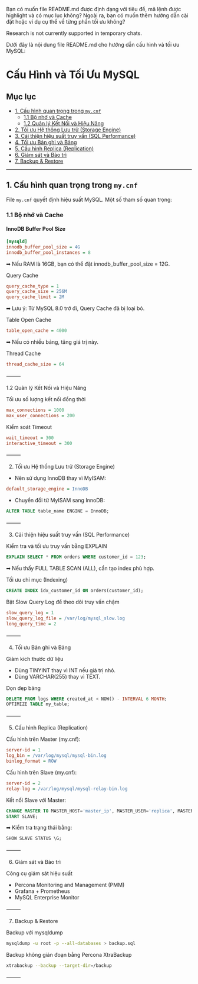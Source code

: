 Bạn có muốn file README.md được định dạng với tiêu đề, mã lệnh được highlight và có mục lục không? Ngoài ra, bạn có muốn thêm hướng dẫn cài đặt hoặc ví dụ cụ thể về từng phần tối ưu không?

Research is not currently supported in temporary chats.

Dưới đây là nội dung file README.md cho hướng dẫn cấu hình và tối ưu MySQL:

# Cấu Hình và Tối Ưu MySQL

## Mục lục
- [1. Cấu hình quan trọng trong `my.cnf`](#1-cấu-hình-quan-trọng-trong-mycfn)
  - [1.1 Bộ nhớ và Cache](#11-bộ-nhớ-và-cache)
  - [1.2 Quản lý Kết Nối và Hiệu Năng](#12-quản-lý-kết-nối-và-hiệu-năng)
- [2. Tối ưu Hệ thống Lưu trữ (Storage Engine)](#2-tối-ưu-hệ-thống-lưu-trữ-storage-engine)
- [3. Cải thiện hiệu suất truy vấn (SQL Performance)](#3-cải-thiện-hiệu-suất-truy-vấn-sql-performance)
- [4. Tối ưu Bản ghi và Bảng](#4-tối-ưu-bản-ghi-và-bảng)
- [5. Cấu hình Replica (Replication)](#5-cấu-hình-replica-replication)
- [6. Giám sát và Bảo trì](#6-giám-sát-và-bảo-trì)
- [7. Backup & Restore](#7-backup--restore)

---

## 1. Cấu hình quan trọng trong `my.cnf`
File `my.cnf` quyết định hiệu suất MySQL. Một số tham số quan trọng:

### 1.1 Bộ nhớ và Cache
#### InnoDB Buffer Pool Size
```ini
[mysqld]
innodb_buffer_pool_size = 4G
innodb_buffer_pool_instances = 8
```
➡ Nếu RAM là 16GB, bạn có thể đặt innodb_buffer_pool_size = 12G.

Query Cache
```ini
query_cache_type = 1
query_cache_size = 256M
query_cache_limit = 2M
```
➡ Lưu ý: Từ MySQL 8.0 trở đi, Query Cache đã bị loại bỏ.

Table Open Cache
```ini
table_open_cache = 4000
```
➡ Nếu có nhiều bảng, tăng giá trị này.

Thread Cache
```ini
thread_cache_size = 64
```


⸻

1.2 Quản lý Kết Nối và Hiệu Năng

Tối ưu số lượng kết nối đồng thời
```ini
max_connections = 1000
max_user_connections = 200
```
Kiểm soát Timeout
```ini
wait_timeout = 300
interactive_timeout = 300
```


⸻

2. Tối ưu Hệ thống Lưu trữ (Storage Engine)
- Nên sử dụng InnoDB thay vì MyISAM:
```ini
default_storage_engine = InnoDB
```
- Chuyển đổi từ MyISAM sang InnoDB:
```sql
ALTER TABLE table_name ENGINE = InnoDB;
```


⸻

3. Cải thiện hiệu suất truy vấn (SQL Performance)

Kiểm tra và tối ưu truy vấn bằng EXPLAIN
```sql
EXPLAIN SELECT * FROM orders WHERE customer_id = 123;
```
➡ Nếu thấy FULL TABLE SCAN (ALL), cần tạo index phù hợp.

Tối ưu chỉ mục (Indexing)
```sql
CREATE INDEX idx_customer_id ON orders(customer_id);
```
Bật Slow Query Log để theo dõi truy vấn chậm
```ini
slow_query_log = 1
slow_query_log_file = /var/log/mysql_slow.log
long_query_time = 2
```


⸻

4. Tối ưu Bản ghi và Bảng

Giảm kích thước dữ liệu
- Dùng TINYINT thay vì INT nếu giá trị nhỏ.
- Dùng VARCHAR(255) thay vì TEXT.

Dọn dẹp bảng
```sql
DELETE FROM logs WHERE created_at < NOW() - INTERVAL 6 MONTH;
OPTIMIZE TABLE my_table;
```


⸻

5. Cấu hình Replica (Replication)

Cấu hình trên Master (my.cnf):
```ini
server-id = 1
log_bin = /var/log/mysql/mysql-bin.log
binlog_format = ROW
```
Cấu hình trên Slave (my.cnf):
```ini
server-id = 2
relay-log = /var/log/mysql/mysql-relay-bin.log
```
Kết nối Slave với Master:
```sql
CHANGE MASTER TO MASTER_HOST='master_ip', MASTER_USER='replica', MASTER_PASSWORD='password', MASTER_LOG_FILE='mysql-bin.000001', MASTER_LOG_POS=4;
START SLAVE;
```
➡ Kiểm tra trạng thái bằng:
```sql
SHOW SLAVE STATUS \G;
```


⸻

6. Giám sát và Bảo trì

Công cụ giám sát hiệu suất
- Percona Monitoring and Management (PMM)
- Grafana + Prometheus
- MySQL Enterprise Monitor

⸻

7. Backup & Restore

Backup với mysqldump
```bash
mysqldump -u root -p --all-databases > backup.sql
```
Backup không gián đoạn bằng Percona XtraBackup
```bash
xtrabackup --backup --target-dir=/backup
```


⸻
